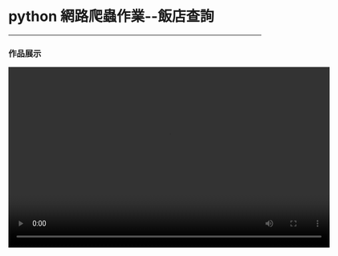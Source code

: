 # python 網路爬蟲作業--飯店查詢
---
### 作品展示
<video width="640" height="360" controls>
  <source src="python網路爬蟲/Python_網路爬蟲.mp4" type="video/mp4">
  Your browser does not support the video tag.
</video>
